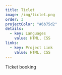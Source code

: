 ```yaml
---
title: Ticlet
image: /img/ticlet.png
order: 3
projectColor: "#6b75d2"
details:
  - key: Languages
    value: HTML, CSS
links:
  - key: Project Link
    value: HTML, CSS
---
```

Ticket booking
